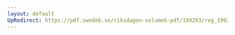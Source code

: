 ```yaml
---
layout: default
UpRedirect: https://pdf.swedeb.se/riksdagen-volumeG-pdf/199293/reg_199293/reg_199293_0357.pdf
---
```

